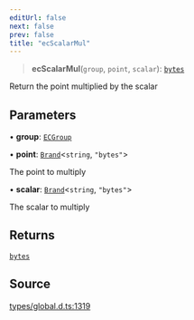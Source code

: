 ```yaml
---
editUrl: false
next: false
prev: false
title: "ecScalarMul"
---
```


> **ecScalarMul**(`group`, `point`, `scalar`): [`bytes`](../type-aliases/bytes.md)

Return the point multiplied by the scalar

## Parameters

• **group**: [`ECGroup`](../type-aliases/ECGroup.md)

• **point**: [`Brand`](../type-aliases/Brand.md)\<`string`, `"bytes"`\>

The point to multiply

• **scalar**: [`Brand`](../type-aliases/Brand.md)\<`string`, `"bytes"`\>

The scalar to multiply

## Returns

[`bytes`](../type-aliases/bytes.md)

## Source

[types/global.d.ts:1319](https://github.com/algorandfoundation/tealscript/blob/18ba30a9/types/global.d.ts#L1319)
